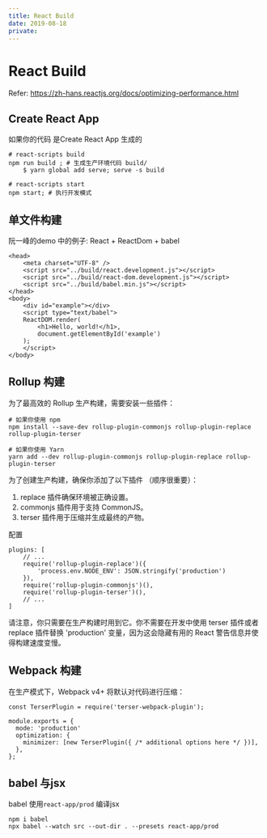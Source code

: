 ```yaml
---
title: React Build
date: 2019-08-18
private:
---
```

# React Build
Refer: https://zh-hans.reactjs.org/docs/optimizing-performance.html

## Create React App
如果你的代码 是Create React App 生成的

    # react-scripts build
    npm run build ; # 生成生产环境代码 build/ 
        $ yarn global add serve; serve -s build

    # react-scripts start
    npm start; # 执行开发模式

## 单文件构建
阮一峰的demo 中的例子: React + ReactDom + babel

    <head>
        <meta charset="UTF-8" />
        <script src="../build/react.development.js"></script>
        <script src="../build/react-dom.development.js"></script>
        <script src="../build/babel.min.js"></script>
    </head>
    <body>
        <div id="example"></div>
        <script type="text/babel">
        ReactDOM.render(
            <h1>Hello, world!</h1>,
            document.getElementById('example')
        );
        </script>
    </body>

## Rollup 构建
为了最高效的 Rollup 生产构建，需要安装一些插件：

    # 如果你使用 npm
    npm install --save-dev rollup-plugin-commonjs rollup-plugin-replace rollup-plugin-terser

    # 如果你使用 Yarn
    yarn add --dev rollup-plugin-commonjs rollup-plugin-replace rollup-plugin-terser

为了创建生产构建，确保你添加了以下插件 （顺序很重要）：
1. replace 插件确保环境被正确设置。
1. commonjs 插件用于支持 CommonJS。
1. terser 插件用于压缩并生成最终的产物。

配置

    plugins: [
        // ...
        require('rollup-plugin-replace')({
            'process.env.NODE_ENV': JSON.stringify('production')
        }),
        require('rollup-plugin-commonjs')(),
        require('rollup-plugin-terser')(),
        // ...
    ]

请注意，你只需要在生产构建时用到它。你不需要在开发中使用 terser 插件或者 replace 插件替换 'production' 变量，因为这会隐藏有用的 React 警告信息并使得构建速度变慢。

## Webpack 构建
在生产模式下，Webpack v4+ 将默认对代码进行压缩：

    const TerserPlugin = require('terser-webpack-plugin');

    module.exports = {
      mode: 'production'
      optimization: {
        minimizer: [new TerserPlugin({ /* additional options here */ })],
      },
    };

## babel 与jsx
babel 使用`react-app/prod` 编译jsx

    npm i babel
    npx babel --watch src --out-dir . --presets react-app/prod 
